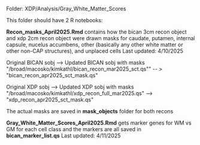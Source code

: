 Folder: XDP/Analysis/Gray_White_Matter_Scores

This folder should have 2 R notebooks:

**Recon_masks_April2025.Rmd** contains how the bican 3cm recon object and xdp 2cm recon object were drawn masks for caudate, putamen, internal capsule, nucelus accumbens, other (basically any other white matter or other non-CAP structures), and unplaced cells
Last updated: 4/10/2025

Original BICAN sobj --> Updated BICAN sobj with masks
"/broad/macosko/kimkathl/bican_recon_mar2025_sct.qs"" -- > "bican_recon_apr2025_sct_mask.qs" 

Original XDP sobj --> Updated XDP sobj with masks
"/broad/macosko/kimkathl/xdp_recon_full_mar2025.qs" --> "xdp_recon_apr2025_sct_mask.qs" 

The actual masks are saved in **mask_objects** folder for both recons

**Gray_White_Matter_Scores_April2025.Rmd** gets marker genes for WM vs GM for each cell class and the markers are all saved in **bican_marker_list.qs**
Last updated: 4/11/2025
